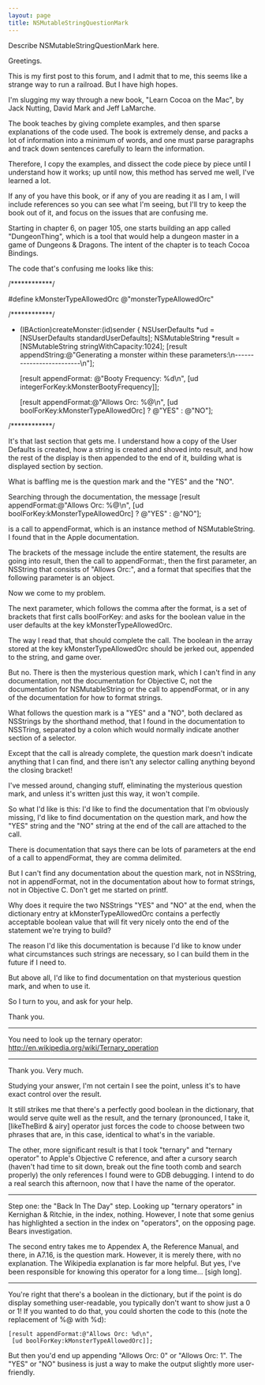 ```yaml
---
layout: page
title: NSMutableStringQuestionMark
---
```


Describe NSMutableStringQuestionMark here.


Greetings.

This is my first post to this forum, and I admit that to me, this seems like a strange way to run a railroad. But I have high hopes.

I'm slugging my way through a new book, "Learn Cocoa on the Mac", by Jack Nutting, David Mark and Jeff LaMarche.

The book teaches by giving complete examples, and then sparse explanations of the code used. The book is extremely dense, and packs a lot of information into a minimum of words, and one must parse paragraphs and track down sentences carefully to learn the information.

Therefore, I copy the examples, and dissect the code piece by piece until I understand how it works; up until now, this method has served me well, I've learned a lot.

If any of you have this book, or if any of you are reading it as I am, I will include references so you can see what I'm seeing, but I'll try to keep the book out of it, and focus on the issues that are confusing me.

Starting in chapter 6, on pager 105, one starts building an app called "DungeonThing", which is a tool that would help a dungeon master in a game of Dungeons & Dragons. The intent of the chapter is to teach Cocoa Bindings.

The code that's confusing me looks like this:

/************/

#define kMonsterTypeAllowedOrc @"monsterTypeAllowedOrc"

/************/
- (IBAction)createMonster:(id)sender
{
	NSUserDefaults *ud = [NSUserDefaults standardUserDefaults];
	NSMutableString *result = [NSMutableString stringWithCapacity:1024];
	[result appendString:@"Generating a monster within these parameters:\n-------------------------\n"];
	
	[result appendFormat: @"Booty Frequency: %d\n",
	 [ud integerForKey:kMonsterBootyFrequency]];
	
	[result appendFormat:@"Allows Orc: %@\n",
	 [ud boolForKey:kMonsterTypeAllowedOrc] ? @"YES" : @"NO"];

/************/

It's that last section that gets me. I understand how a copy of the User Defaults is created, how a string is created and shoved into result, and how the rest of the display is then appended to the end of it, building what is displayed section by section.

What is baffling me is the question mark and the "YES" and the "NO".

Searching through the documentation, the message
	[result appendFormat:@"Allows Orc: %@\n",
	 [ud boolForKey:kMonsterTypeAllowedOrc] ? @"YES" : @"NO"];

is a call to appendFormat, which is an instance method of NSMutableString. I found that in the Apple documentation. 

The brackets of the message include the entire statement, the results are going into result, then the call to appendFormat:, then the first parameter, an NSString that consists of "Allows Orc:", and a format that specifies that the following parameter is an object.

Now we come to my problem.

The next parameter, which follows the comma after the format, is a set of brackets that first calls boolForKey: and asks for the boolean value in the user defaults at the key kMonsterTypeAllowedOrc.

The way I read that, that should complete the call. The boolean in the array stored at the key kMonsterTypeAllowedOrc should be jerked out, appended to the string, and game over.

But no. There is then the mysterious question mark, which I can't find in any documentation, not the documentation for Objective C, not the documentation for NSMutableString or the call to appendFormat, or in any of the documentation for how to format strings.

What follows the question mark is a "YES" and a "NO", both declared as NSStrings by the shorthand method, that I found in the documentation to NSSTring, separated by a colon which would normally indicate another section of a selector.

Except that the call is already complete, the question mark doesn't indicate anything that I can find, and there isn't any selector calling anything beyond the closing bracket!

I've messed around, changing stuff, eliminating the mysterious question mark, and unless it's written just this way, it won't compile.

So what I'd like is this: I'd like to find the documentation that I'm obviously missing, I'd like to find documentation on the question mark, and how the "YES" string and the "NO" string at the end of the call are attached to the call.

There is documentation that says there can be lots of parameters at the end of a call to appendFormat, they are comma delimited.  

But I can't find any documentation about the question mark, not in NSString, not in appendFormat, not in the documentation about how to format strings, not in Objective C. Don't get me started on printf.

Why does it require the two NSStrings "YES" and "NO" at the end, when the dictionary entry at kMonsterTypeAllowedOrc contains a perfectly acceptable boolean value that will fit very nicely onto the end of the statement we're trying to build?

The reason I'd like this documentation is because I'd like to know under what circumstances such strings are necessary, so I can build them in the future if I need to.

But above all, I'd like to find documentation on that mysterious question mark, and when to use it.

So I turn to you, and ask for your help.

Thank you.



----

You need to look up the ternary operator: http://en.wikipedia.org/wiki/Ternary_operation



----

Thank you. Very much.

Studying your answer, I'm not certain I see the point, unless it's to have exact control over the result.

It still strikes me that there's a perfectly good boolean in the dictionary, that would serve quite well as the result, and the ternary (pronounced, I take it, [likeTheBird & airy] operator just forces the code to choose between two phrases that are, in this case, identical to what's in the variable.

The other, more significant result is that I took "ternary" and "ternary operator" to Apple's Objective C reference, and after a cursory search (haven't had time to sit down, break out the fine tooth comb and search properly) the only references I found were to GDB debugging. I intend to do a real search this afternoon, now that I have the name of the operator.

----

Step one: the "Back In The Day" step. Looking up "ternary operators" in Kernighan & Ritchie, in the index, nothing. However, I note that some genius has highlighted a section in the index on "operators", on the opposing page. Bears investigation.

The second entry takes me to Appendex A, the Reference Manual, and there, in A7.16, is the question mark. However, it is merely there, with no explanation. The Wikipedia explanation is far more helpful. But yes, I've been responsible for knowing this operator for a long time... [sigh long].

----

You're right that there's a boolean in the dictionary, but if the point is do display something user-readable, you typically don't want to show just a 0 or 1! If you wanted to do that, you could shorten the code to this (note the replacement of %@ with %d):


	[result appendFormat:@"Allows Orc: %d\n",
	 [ud boolForKey:kMonsterTypeAllowedOrc]];


But then you'd end up appending "Allows Orc: 0" or "Allows Orc: 1". The "YES" or "NO" business is just a way to make the output slightly more user-friendly.

